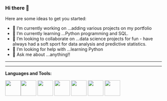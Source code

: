 ### Hi there 👋

Here are some ideas to get you started:

- 🔭 I’m currently working on ...adding various projects on my portfolio
- 🌱 I’m currently learning ...Python programming and SQL.
- 👯 I’m looking to collaborate on ...data science projects for fun - have always had a soft sport for data analysis and predictive statistics.
- 🤔 I’m looking for help with ...learning Python
- 💬 Ask me about ...anything!!

----------------------------------------------------------------------------------------------------------
----------------------------------------------------------------------------------------------------------

**Languages and Tools:**

<img height=50 src="https://cdn.jsdelivr.net/gh/devicons/devicon/icons/python/python-original.svg"/><img height=50 src="https://cdn.jsdelivr.net/gh/devicons/devicon/icons/r/r-original.svg" />
<img height=50 src="https://cdn.jsdelivr.net/gh/devicons/devicon/icons/jupyter/jupyter-original-wordmark.svg"/>
<img height=50 src="https://cdn.jsdelivr.net/gh/devicons/devicon/icons/mysql/mysql-plain-wordmark.svg" />
<img height=50 src="https://cdn.jsdelivr.net/gh/devicons/devicon/icons/numpy/numpy-original-wordmark.svg" />
<img height=50 src="https://cdn.jsdelivr.net/gh/devicons/devicon/icons/pandas/pandas-original-wordmark.svg" />
<img height=50 src="https://cdn.jsdelivr.net/gh/devicons/devicon/icons/microsoftsqlserver/microsoftsqlserver-plain-wordmark.svg" />
